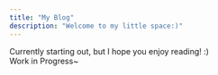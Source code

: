 ```yaml
---
title: "My Blog"
description: "Welcome to my little space:)"
---
```


Currently starting out, but I hope you enjoy reading! :) 
<br>
Work in Progress~
